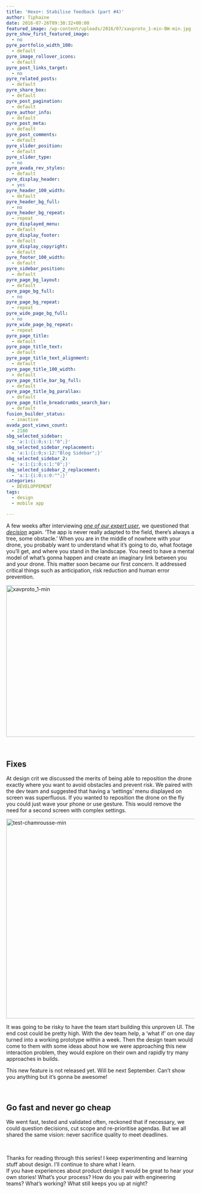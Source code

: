 ```yaml
---
title: 'Hexo+: Stabilise feedback (part #4)'
author: Tiphaine
date: 2016-07-26T09:30:32+00:00
featured_image: /wp-content/uploads/2016/07/xavproto_1-min-BW-min.jpg
pyre_show_first_featured_image:
  - no
pyre_portfolio_width_100:
  - default
pyre_image_rollover_icons:
  - default
pyre_post_links_target:
  - no
pyre_related_posts:
  - default
pyre_share_box:
  - default
pyre_post_pagination:
  - default
pyre_author_info:
  - default
pyre_post_meta:
  - default
pyre_post_comments:
  - default
pyre_slider_position:
  - default
pyre_slider_type:
  - no
pyre_avada_rev_styles:
  - default
pyre_display_header:
  - yes
pyre_header_100_width:
  - default
pyre_header_bg_full:
  - no
pyre_header_bg_repeat:
  - repeat
pyre_displayed_menu:
  - default
pyre_display_footer:
  - default
pyre_display_copyright:
  - default
pyre_footer_100_width:
  - default
pyre_sidebar_position:
  - default
pyre_page_bg_layout:
  - default
pyre_page_bg_full:
  - no
pyre_page_bg_repeat:
  - repeat
pyre_wide_page_bg_full:
  - no
pyre_wide_page_bg_repeat:
  - repeat
pyre_page_title:
  - default
pyre_page_title_text:
  - default
pyre_page_title_text_alignment:
  - default
pyre_page_title_100_width:
  - default
pyre_page_title_bar_bg_full:
  - default
pyre_page_title_bg_parallax:
  - default
pyre_page_title_breadcrumbs_search_bar:
  - default
fusion_builder_status:
  - inactive
avada_post_views_count:
  - 2180
sbg_selected_sidebar:
  - 'a:1:{i:0;s:1:"0";}'
sbg_selected_sidebar_replacement:
  - 'a:1:{i:0;s:12:"Blog Sidebar";}'
sbg_selected_sidebar_2:
  - 'a:1:{i:0;s:1:"0";}'
sbg_selected_sidebar_2_replacement:
  - 'a:1:{i:0;s:0:"";}'
categories:
  - DÉVELOPPEMENT
tags:
  - design
  - mobile app

---
```

<span style="font-weight: 400;">A few weeks after interviewing </span><span style="text-decoration: underline;"><em><a href="https://www.facebook.com/xvdelerue/"><span style="font-weight: 400;">one of our expert user</span></a></em></span><span style="font-weight: 400;">, we questioned that <span style="text-decoration: underline;"><em><a href="http://sogilis.com/blog/user-testing-decision-making/">decision</a></em></span> again. ‘The app is never really adapted to the field, there’s always a tree, some obstacle.’ When you are in the middle of nowhere with your drone, you probably want to understand what it’s going to do, what footage you’ll get, and where you stand in the landscape. You need to have a mental model of what’s gonna happen and create an imaginary link between you and your drone. This matter soon became our first concern. It addressed critical things such as anticipation, risk reduction and human error prevention.</span>

<img class="wp-image-1137 aligncenter" src="http://sogilis.com/wp-content/uploads/2016/07/xavproto_1-min.jpg" alt="xavproto_1-min" width="606" height="404" srcset="http://sogilis.com/wp-content/uploads/2016/07/xavproto_1-min.jpg 5186w, http://sogilis.com/wp-content/uploads/2016/07/xavproto_1-min-300x200.jpg 300w, http://sogilis.com/wp-content/uploads/2016/07/xavproto_1-min-768x512.jpg 768w, http://sogilis.com/wp-content/uploads/2016/07/xavproto_1-min-1024x683.jpg 1024w" sizes="(max-width: 606px) 100vw, 606px" />

&nbsp;

## **Fixes**

<span style="font-weight: 400;">At design crit we discussed the merits of being able to reposition the drone exactly where you want to avoid obstacles and prevent risk. We paired with the dev team and suggested that having a ‘settings’ menu displayed on screen was superfluous. If you wanted to reposition the drone on the fly you could just wave your phone or use gesture. This would remove the need for a second screen with complex settings.</span>

<img class="wp-image-1138 aligncenter" src="http://sogilis.com/wp-content/uploads/2016/07/test-chamrousse-min.jpg" alt="test-chamrousse-min" width="611" height="532" srcset="http://sogilis.com/wp-content/uploads/2016/07/test-chamrousse-min.jpg 1836w, http://sogilis.com/wp-content/uploads/2016/07/test-chamrousse-min-300x261.jpg 300w, http://sogilis.com/wp-content/uploads/2016/07/test-chamrousse-min-768x668.jpg 768w, http://sogilis.com/wp-content/uploads/2016/07/test-chamrousse-min-1024x891.jpg 1024w" sizes="(max-width: 611px) 100vw, 611px" />

<span style="font-weight: 400;">It was going to be risky to have the team start building this unproven UI. The end cost could be pretty high. With the dev team help, a ‘what if’ on one day turned into a working prototype within a week. Then the design team would come to them with some ideas about how we were approaching this new interaction problem, they would explore on their own and rapidly try many approaches in builds.</span>

<span style="font-weight: 400;">This new feature is not released yet. Will be next September. Can’t show you anything but it’s gonna be awesome!</span>

&nbsp;

## **Go fast and never go cheap**

<span style="font-weight: 400;">We went fast, tested and validated often, reckoned that if necessary, we could question decisions, cut scope and re-</span><span style="font-weight: 400;">prioritise</span> <span style="font-weight: 400;">agendas. But we all shared the same vision: never sacrifice quality to meet deadlines.</span>

&nbsp;

<span style="font-weight: 400;">Thanks for reading through this series! I keep experimenting and learning stuff about design. I’ll continue to share what I learn.<br /> </span><span style="font-weight: 400;">If you have experiences about product design it would be great to hear your own stories! What’s your process? How do you pair with engineering teams? What’s working? What still keeps you up at night?</span>